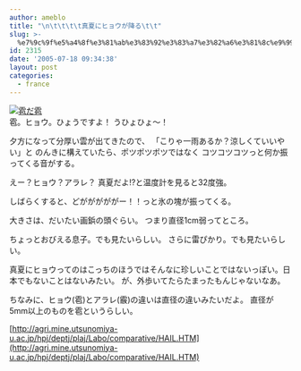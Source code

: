 ```yaml
---
author: ameblo
title: "\n\t\t\t\t真夏にヒョウが降る\t\t"
slug: >-
  %e7%9c%9f%e5%a4%8f%e3%81%ab%e3%83%92%e3%83%a7%e3%82%a6%e3%81%8c%e9%99%8d%e3%82%8b
id: 2315
date: '2005-07-18 09:34:38'
layout: post
categories:
  - france
---
```


[![雹だ雹](http://blog-imgs-42.fc2.com/a/k/i/akihikofr/blog_import_4f563aa8c0d6b.jpg)](http://blog-imgs-42.fc2.com/a/k/i/akihikofr/blog_import_4f563aa8d5afe.jpg)  
雹。ヒョウ。ひょうですよ！ うひょひょ～！

夕方になって分厚い雲が出てきたので、 「こりゃ一雨あるか？涼しくていいやい」と のんきに構えていたら、ポツポツポツではなく コツコツコツっと何か振ってくる音がする。

えー？ヒョウ？アラレ？ 真夏だよ!?と温度計を見ると32度強。

しばらくすると、どがががががー！！っと氷の塊が振ってくる。

大きさは、だいたい画鋲の頭ぐらい。 つまり直径1cm弱ってところ。

ちょっとおびえる息子。でも見たいらしい。 さらに雷ぴかり。でも見たいらしい。

真夏にヒョウってのはこっちのほうではそんなに珍しいことではないっぽい。日本でもないことはないみたい。 が、外歩いてたらたまったもんじゃないなあ。

ちなみに、ヒョウ(雹)とアラレ(霰)の違いは直径の違いみたいだよ。 直径が5mm以上のものを雹というらしい。

[http://agri.mine.utsunomiya-u.ac.jp/hpj/deptj/plaj/Labo/comparative/HAIL.HTM](http://agri.mine.utsunomiya-u.ac.jp/hpj/deptj/plaj/Labo/comparative/HAIL.HTM)